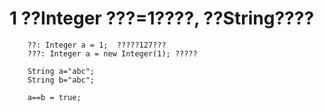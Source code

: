 # 1 ??Integer ???=1????, ??String????
```
    ??: Integer a = 1;  ?????127???
    ???: Integer a = new Integer(1); ?????
    
    String a="abc";
    String b="abc";
    
    a==b = true;
```
